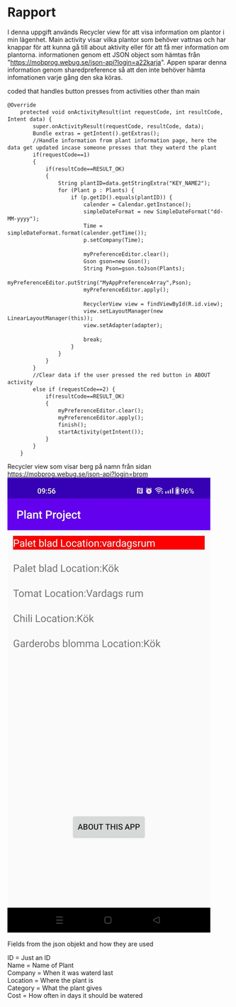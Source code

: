 
# Rapport

I denna uppgift används Recycler view för att visa information om plantor i min lägenhet. Main activity visar vilka plantor som behöver vattnas och har knappar för att kunna gå till about aktivity eller för att få mer information om plantorna. 
informationen genom ett JSON object som hämtas från "https://mobprog.webug.se/json-api?login=a22karja". Appen sparar denna information genom sharedpreference så att den inte behöver hämta infomationen varje gång den ska köras.

coded that handles button presses from activities other than main
```
@Override
    protected void onActivityResult(int requestCode, int resultCode, Intent data) {
        super.onActivityResult(requestCode, resultCode, data);
        Bundle extras = getIntent().getExtras();
        //Handle information from plant information page, here the data get updated incase someone presses that they waterd the plant
        if(requestCode==1)
        {
            if(resultCode==RESULT_OK)
            {
                String plantID=data.getStringExtra("KEY_NAME2");
                for (Plant p : Plants) {
                    if (p.getID().equals(plantID)) {
                        calender = Calendar.getInstance();
                        simpleDateFormat = new SimpleDateFormat("dd-MM-yyyy");
                        Time = simpleDateFormat.format(calender.getTime());
                        p.setCompany(Time);

                        myPreferenceEditor.clear();
                        Gson gson=new Gson();
                        String Pson=gson.toJson(Plants);
                        myPreferenceEditor.putString("MyAppPreferenceArray",Pson);
                        myPreferenceEditor.apply();

                        RecyclerView view = findViewById(R.id.view);
                        view.setLayoutManager(new LinearLayoutManager(this));
                        view.setAdapter(adapter);

                        break;
                    }
                }
            }
        }
        //Clear data if the user pressed the red button in ABOUT activity
        else if (requestCode==2) {
            if(resultCode==RESULT_OK)
            {
                myPreferenceEditor.clear();
                myPreferenceEditor.apply();
                finish();
                startActivity(getIntent());
            }
        }
    }
```

Recycler view som visar berg på namn från sidan https://mobprog.webug.se/json-api?login=brom
![](home.jpg)

Fields from the json objekt and how they are used

ID = Just an ID<br>
Name = Name of Plant<br>
Company = When it was waterd last<br>
Location = Where the plant is<br>
Category = What the plant gives<br>
Cost = How often in days it should be watered<br>

